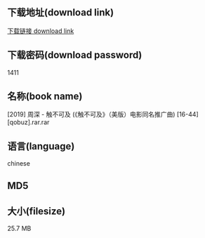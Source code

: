 ## 下载地址(download link)
[下载链接 download link](https://voluble-croquembouche-d321dc.netlify.app/?s=%5B2019%5D+%E5%91%A8%E6%B7%B1+-+%E8%A7%A6%E4%B8%8D%E5%8F%AF%E5%8F%8A+%28%E3%80%8A%E8%A7%A6%E4%B8%8D%E5%8F%AF%E5%8F%8A%E3%80%8B%EF%BC%88%E7%BE%8E%E7%89%88%EF%BC%89%E7%94%B5%E5%BD%B1%E5%90%8C%E5%90%8D%E6%8E%A8%E5%B9%BF%E6%9B%B2%29+%5B16-44%5D%5Bqobuz%5D.rar)

## 下载密码(download password)
1411

## 名称(book name)
[2019] 周深 - 触不可及 (《触不可及》（美版）电影同名推广曲) [16-44][qobuz].rar.rar

## 语言(language)
chinese

## MD5


## 大小(filesize)
25.7 MB

